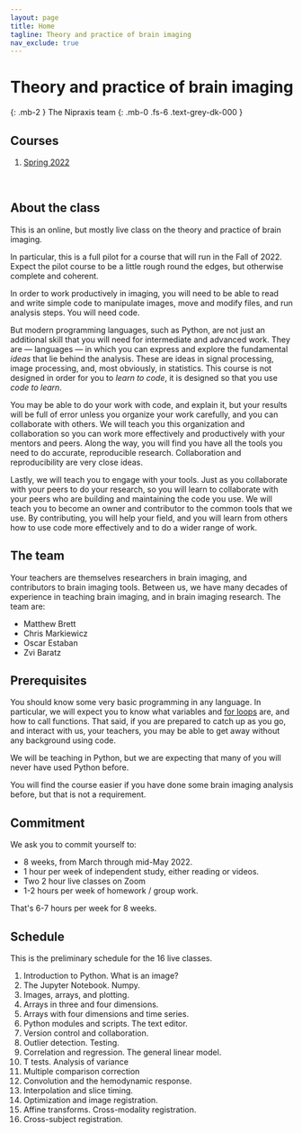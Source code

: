 ```yaml
---
layout: page
title: Home
tagline: Theory and practice of brain imaging
nav_exclude: true
---
```


# Theory and practice of brain imaging
{: .mb-2 }
The Nipraxis team
{: .mb-0 .fs-6 .text-grey-dk-000 }

## Courses

1. [Spring 2022](spring-2022)

<br>

## About the class

This is an online, but mostly live class on the theory and practice of brain
imaging.

In particular, this is a full pilot for a course that will run in the Fall of
2022.  Expect the pilot course to be a little rough round the edges, but
otherwise complete and coherent.

In order to work productively in imaging, you will need to be able to read and
write simple code to manipulate images, move and modify files, and run analysis
steps.  You will need code.

But modern programming languages, such as Python, are not just an additional
skill that you will need for intermediate and advanced work.  They are
— languages — in which you can express and explore the fundamental *ideas* that
lie behind the analysis.   These are ideas in signal processing, image
processing, and, most obviously, in statistics.  This course is not designed in
order for you to *learn to code*, it is designed so that you use *code to
learn*.

You may be able to do your work with code, and explain it, but your results
will be full of error unless you organize your work carefully, and you can
collaborate with others.  We will teach you this organization and collaboration
so you can work more effectively and productively with your mentors and peers.
Along the way, you will find you have all the tools you need to do accurate,
reproducible research.  Collaboration and reproducibility are very close ideas.

Lastly, we will teach you to engage with your tools.  Just as you collaborate with your peers to do your research, so you will learn to collaborate with your peers who are building and maintaining the code you use.  We will teach you to become an owner and contributor to the common tools that we use.   By contributing, you will help your field, and you will learn from others how to use code more effectively and to do a wider range of work.

## The team

Your teachers are themselves researchers in brain imaging, and contributors to brain imaging tools.  Between us, we have many decades of experience in teaching brain imaging, and in brain imaging research.  The team are:

* Matthew Brett
* Chris Markiewicz
* Oscar Estaban
* Zvi Baratz

## Prerequisites

You should know some very basic programming in any language. In particular, we
will expect you to know what variables and [for
loops](https://en.wikipedia.org/wiki/For_loop) are, and how to call functions.
That said, if you are prepared to catch up as you go, and interact with us,
your teachers, you may be able to get away without any background using code.

We will be teaching in Python, but we are expecting that many of you will never
have used Python before.

You will find the course easier if you have done some brain imaging analysis
before, but that is not a requirement.

## Commitment

We ask you to commit yourself to:

* 8 weeks, from March through mid-May 2022.
* 1 hour per week of independent study, either reading or videos.
* Two 2 hour live classes on Zoom
* 1-2 hours per week of homework / group work.

That's 6-7 hours per week for 8 weeks.

## Schedule

This is the preliminary schedule for the 16 live classes.

1. Introduction to Python.  What is an image?
2. The Jupyter Notebook.  Numpy.
3. Images, arrays, and plotting.
4. Arrays in three and four dimensions.
5. Arrays with four dimensions and time series.
6. Python modules and scripts.  The text editor.
7. Version control and collaboration.
8. Outlier detection.  Testing.
9. Correlation and regression. The general linear model.
10. T tests.  Analysis of variance
11. Multiple comparison correction
12. Convolution and the hemodynamic response.
13. Interpolation and slice timing.
14. Optimization and image registration.
15. Affine transforms.  Cross-modality registration.
16. Cross-subject registration.
